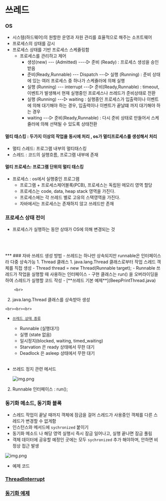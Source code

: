 # 쓰레드

### OS
- 시스템(하드웨어)의 원할한 운영과 자원 관리를 효율적으로 해주는 소프트웨어
- 프로세스의 상태를 감시
- 프로세스 상태를 기반 프로세스 스케쥴링함
  - 프로세스를 관리하고 제어
    - 생성(new) --- (Admitted) ----▷ 준비 (Ready) : 프로세스 생성을 승인 받음
    - 준비(Ready,Runnable) --- Dispatch ---▷ 실행 (Running) : 준비 상태에 있는 여러 프로세스 중 하나가 스케쥴러에 의해 실행
    - 실행 (Running) --- interrupt ---▷ 준비(Ready,Runnable) : timeout, 이벤트가 발생해서 현재 실행중인 프로세스나 쓰레드가 준비상태로 전환
    - 실행 (Running) ---▷ waiting : 실행중인 프로세스가 입출력이나 이벤트에 의해 대기해야 하는 경우, 입출력이나 이벤트가 끝날떄 까지 대기해야 하는 경우
    - waiting ---▷ 준비(Ready,Runnable) : 다시 준비 상태로 만들어서 스케쥴러에 의해 선택될 수 있도록 상태전환

#### 멀티 태스킹 : 두가지 이상의 작업을 동시에 처리 , os가 멀티프로세스를 생성해서 처리
- 멀티 스레드: 프로그램 내부의 멀티태스킹
- 스레드 : 코드의 실행흐름, 프로그램 내부에 존재
#### 멀티 프로세스: 프로그램 단위의 멀티 태스킹
- 프로세스 : os에서 실행중인 프로그램
  - 프로그램 + 프로세스제어블록(PCB), 프로세스는 독립된 메모리 영역 할당
  - 프로세스는 code, data, heap stack 영역을 가진다.
  - 프로세스에는 각 쓰레드 별로 고유의 스택영역을 가진다.
  - 자바에서는 프로세스는 존재하지 않고 쓰레드만 존재
### 프로세스 상태 전이
  - 프로세스가 실행하는 동안 상태가 OS에 의해 변경되는 것
<br>
<br>
<br>
***
### 자바 쓰레드 생성 방법
- 쓰레드는 하나만 상속되지만 runnable은 인터페이스라 다중 상속가능
1. Thread 클래스 
   1. java.lang.Thread 클래스로부터 작업 스레드 객체를 직접 생성
        - Thread thread = new Thread(Runnable target);
            - Runnable 쓰레드가 작업을 실행할 때 사용하는 인터페이스
            - 구현 클래스는 run() 을 오버라이딩을 하여 스레드가 실행할 코드 작성
            - [**쓰레드 기본 예제**](BeepPrintThread.java)
            
        <br>
   2. java.lang.Thread 클래스를 상속받아 생성
   
    <br><br><br>


   - [`쓰레드 상태 종류`](https://docs.oracle.com/en/java/javase/17/docs/api/java.base/java/lang/Thread.State.html)
        - Runnable (실행대기)
        - 실행 (state 없음)
        - 일시정지(blocked, waiting, timed_waiting)
     - Starvation 은 ready 상태에서 무한 대기
     - Deadlock 은 asleep 상태에서 무한 대기
    <br><br>
   - 쓰레드 정지 관련 메서드
     
     ![img.png](../../picture/therad01.png)

2. Runnable 인터페이스 : run();


### 동기화 메소드, 동기화 블록
- 스레드 작업이 끝날 때까지 객체에 잠금을 걸어 스레드가 사용중인 객체를 다른 스레드가 변경할 수 없게함 
- 인스턴스와 메서드에 `sychronized` 붙이기
- 동기화 메소드 나 해당 영역 실행시 즉시 잠금 일어나고, 실행 끝나면 잠금 풀림
- 객체 데이터에 공유할 예정인 곳에는 모두 `sychronized` 추가 해야하며, 안하면 비정상 접근 발생

![img.png](../../picture/thread02.png)


- 예제 코드

### [**ThreadInterrupt**](ThreadInterrupt.java)

### [**동기화 예제**](calculatorThread%2FCalculatorThreadEx.java)


